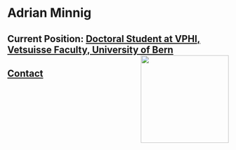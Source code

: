 # Adrian Minnig

## Current Position: [Doctoral Student at VPHI, Vetsuisse Faculty, University of Bern](http://www.vphi.ch/ueber_uns/team/minnig_adrian/index_ger.html) <img align="right" width="200"  src="https://www.vphibern.ch/e_epi/masszahlen/vphi-logo-vertical.png">


## [Contact](https://github.com/Adrian-Minnig/Adrian-Minnig.github.io/blob/main/Contact.md)
